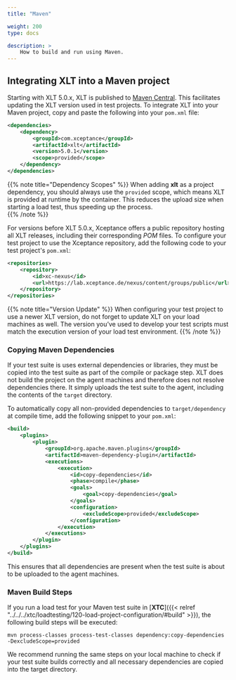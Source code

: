 ```yaml
---
title: "Maven"

weight: 200
type: docs

description: >
    How to build and run using Maven.
---
```


## Integrating XLT into a Maven project

Starting with XLT 5.0.x, XLT is published to [Maven Central](https://search.maven.org/artifact/com.xceptance/xlt). This facilitates updating the XLT version used in test projects. To integrate XLT into your Maven project, copy and paste the following into your `pom.xml` file:

```xml
<dependencies>
    <dependency>
        <groupId>com.xceptance</groupId>
        <artifactId>xlt</artifactId>
        <version>5.0.1</version>
        <scope>provided</scope>
    </dependency>
</dependencies>
```

{{% note title="Dependency Scopes" %}}
When adding **xlt** as a project dependency, you should always use the `provided` scope, which means XLT is provided at runtime by the container. This reduces the upload size when starting a load test, thus speeding up the process.  
{{% /note %}}

For versions before XLT 5.0.x, Xceptance offers a public repository hosting all XLT releases, including their corresponding _POM_ files. To configure your test project to use the Xceptance repository, add the following code to your test project's `pom.xml`:

```xml
<repositories>
    <repository>
        <id>xc-nexus</id>
        <url>https://lab.xceptance.de/nexus/content/groups/public</url>
    </repository>
</repositories>
```

{{% note title="Version Update" %}}
When configuring your test project to use a newer XLT version, do not forget to update XLT on your load machines as well. The version you’ve used to develop your test scripts must match the execution version of your load test environment.
{{% /note %}}

### Copying Maven Dependencies

If your test suite is uses external dependencies or libraries, they must be copied into the test suite as part of the compile or package step. XLT does not build the project on the agent machines and therefore does not resolve dependencies there. It simply uploads the test suite to the agent, including the contents of the `target` directory.

To automatically copy all non-provided dependencies to `target/dependency` at compile time, add the following snippet to your `pom.xml`:

```xml
<build>
    <plugins>
        <plugin>
            <groupId>org.apache.maven.plugins</groupId>
            <artifactId>maven-dependency-plugin</artifactId>
            <executions>
                <execution>
                    <id>copy-dependencies</id>
                    <phase>compile</phase>
                    <goals>
                        <goal>copy-dependencies</goal>
                    </goals>
                    <configuration>
                        <excludeScope>provided</excludeScope>
                    </configuration>
                </execution>
            </executions>
        </plugin>
    </plugins>
</build>
```

This ensures that all dependencies are present when the test suite is about to be uploaded to the agent machines.

### Maven Build Steps

If you run a load test for your Maven test suite in [**XTC**]({{< relref "../../../xtc/loadtesting/120-load-project-configuration/#build" >}}), the following build steps will be executed:

`mvn process-classes process-test-classes dependency:copy-dependencies -DexcludeScope=provided`

We recommend running the same steps on your local machine to check if your test suite builds correctly and all necessary dependencies are copied into the target directory.